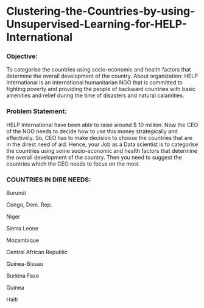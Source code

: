 # Clustering-the-Countries-by-using-Unsupervised-Learning-for-HELP-International
### Objective:
To categorise the countries using socio-economic and health factors that determine the overall development of the country.  About organization: HELP International is an international humanitarian NGO that is committed to fighting poverty and providing the people of backward countries with basic amenities and relief during the time of disasters and natural calamities.  
### Problem Statement: 
HELP International have been able to raise around $ 10 million. Now the CEO of the NGO needs to decide how to use this money strategically and effectively. So, CEO has to make decision to choose the countries that are in the direst need of aid. Hence, your Job as a Data scientist is to categorise the countries using some socio-economic and health factors that determine the overall development of the country. Then you need to suggest the countries which the CEO needs to focus on the most.
### COUNTRIES IN DIRE NEEDS: 

Burundi

Congo, Dem. Rep.

Niger

Sierra Leone

Mozambique

Central African Republic

Guinea-Bissau

Burkina Faso

Guinea

Haiti
